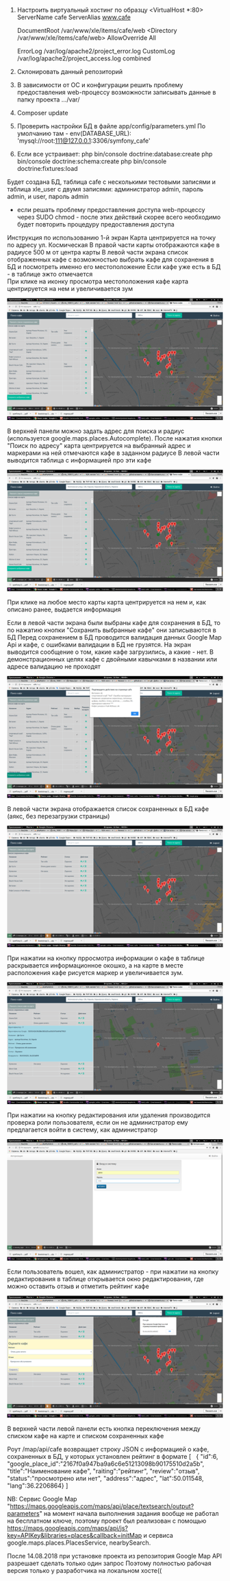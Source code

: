 1. Настроить виртуальный хостинг по образцу
<VirtualHost *:80>
    ServerName cafe
    ServerAlias www.cafe

    DocumentRoot /var/www/xle/items/cafe/web
    <Directory /var/www/xle/items/cafe/web>
        AllowOverride All        
    </Directory>

    ErrorLog /var/log/apache2/project_error.log
    CustomLog /var/log/apache2/project_access.log combined
</VirtualHost>

2. Склонировать данный репозиторий

3. В зависимости от ОС и конфигурации решить проблему предоставления web-процессу возможности записывать данные в папку проекта .../var/
4. Composer update
5. Проверить настройки БД в файле app/config/parameters.yml
По умолчанию там - env(DATABASE_URL): 'mysql://root:111@127.0.0.1:3306/symfony_cafe'
6. Если все устраивает:
php bin/console doctrine:database:create
php bin/console doctrine:schema:create
php bin/console doctrine:fixtures:load
  
  Будет создана БД, таблица cafe с несколькими тестовыми записями и таблица xle_user с двумя записями: администратор
  admin, пароль admin, и user, пароль admin
  
* если решать проблему предоставления доступа web-процессу через SUDO chmod - после этих действий скорее всего необходимо
 будет повторить процедуру предоставления доступа
  
Инструкция по использованию
1-й экран
Карта центрируется на точку по адресу ул. Космическая
В правой части карты отображаются кафе в радиусе 500 м от центра карты
В левой части экрана список отображенных кафе с возможностью выбрать кафе для сохранения в БД и посмотреть именно его местоположение
Если кафе уже есть в БД - в таблице эжто отмечается  
При клике на иконку просмотра местоположения кафе карта центрируется на нем и увеличивается зум
  
  ![Иллюстрация к проекту](map1.png)
  
В верхней панели можно задать адрес для поиска и радиус (используется google.maps.places.Autocomplete). После
нажатия кнопки "Поиск по адресу" карта центрируется на выбранный адрес и маркерами на ней отмечаются кафе в заданном радиусе
В левой части выводится таблица с информацией про эти кафе

   ![Иллюстрация к проекту](map2.png)

При клике на любое место карты карта центрируется на нем и, как описано ранее, выдается информация

Если в левой части экрана были выбраны кафе для сохранения в БД, то по нажатию кнопки "Сохранить выбранные кафе" они записываются в БД
Перед сохранением в БД проводится валидация данных Google Map Api и кафе, с ошибками валидации в БД не грузятся.
На экран выводится сообщение о том, какие кафе загрузились, а какие - нет.
В демонстрационных целях кафе с двойными кавычками в названии или адресе валидацию не проходят

   ![Иллюстрация к проекту](map21.png)
   
В левой части экрана отображается список сохраненных в БД кафе (аякс, без перезагрузки страницы)

   ![Иллюстрация к проекту](map22.png)

При нажатии на кнопку прросмотра информации о кафе в таблице раскрывается информационное окошко,
а на карте в месте расположения кафе рисуется маркер и увеличивается зум.

   ![Иллюстрация к проекту](map4.png)
   
При нажатии на кнопку редактирования или удаления производится проверка роли пользователя, если он не администратор
ему предлагается войти в систему, как администратор

   ![Иллюстрация к проекту](mapPswd.png)
   
Если пользователь вошел, как администратор - при нажатии на кнопку редактирования в таблице открывается 
окно редактирования, где можно оставить отзыв и отметить рейтинг кафе

   ![Иллюстрация к проекту](map5.png)

В верхней части левой панели есть кнопка переключения между списком кафе на карте и списком сохраненных кафе

Роут /map/api/cafe возвращает строку JSON с информацией о кафе, сохраненных в БД, у которых установлен рейтинг
в формате 
[
  {
   "id":6,
   "google_place_id":"2167f0a947ba9a6c6e51213098b90175510d2a5b",
   "title":"Наименование кафе",
   "raiting":"рейтинг",
   "review":"отзыв",
   "status":"просмотрено или нет",
   "address":"адрес",
   "lat":50.011548,
   "lang":36.2206864}
]

NB:
Сервис Google Map "https://maps.googleapis.com/maps/api/place/textsearch/output?parameters"
на момент начала выполнения задания вообще не работал на бесплатном ключе, поэтому проект был реализован
с помощью  https://maps.googleapis.com/maps/api/js?key=APIKey&libraries=places&callback=initMap
и сервиса google.maps.places.PlacesService, nearbySearch.

После 14.08.2018 при установке проекта из репозитория Google Map API разрешает сделать только один запрос
Поэтому полностью рабочая версия только у разработчика на локальном хосте((
   

  

